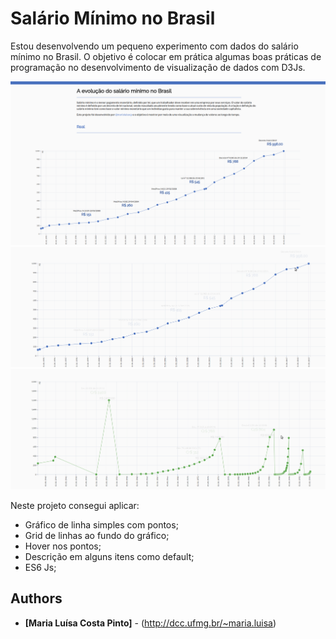 # Salário Mínimo no Brasil

Estou desenvolvendo um pequeno experimento com dados do salário mínimo no Brasil. O objetivo é colocar em prática algumas boas práticas de programação no desenvolvimento de visualização de dados com D3Js.

![alt See a printscreen of a project](img/img.png)
![alt See a printscreen of a project](img/chart.gif)
![alt See a printscreen of a project](img/chart2.gif)

Neste projeto consegui aplicar:
 
- Gráfico de linha simples com pontos;
- Grid de linhas ao fundo do gráfico;
- Hover nos pontos;
- Descrição em alguns itens como default;
- ES6 Js;

## Authors

* **[Maria Luísa Costa Pinto]** - (http://dcc.ufmg.br/~maria.luisa)

